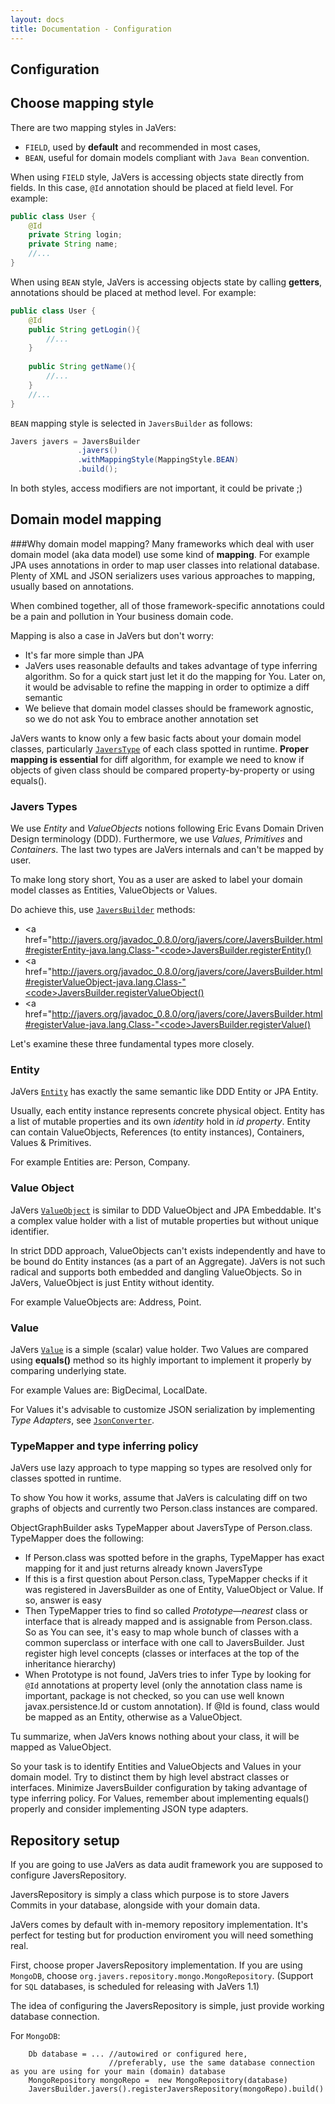 ```yaml
---
layout: docs
title: Documentation - Configuration
---
```


## Configuration

## Choose mapping style
There are two mapping styles in JaVers:

* <code>FIELD</code>, used by **default** and recommended in most cases, 
* <code>BEAN</code>, useful for domain models compliant with <code>Java Bean</code> convention.
 
When using <code>FIELD</code> style, JaVers is accessing objects state directly from fields.
In this case, <code>@Id</code> annotation should be placed at field level. For example:

```java
public class User {
    @Id
    private String login;
    private String name;
    //...
}
```

When using <code>BEAN</code> style, JaVers is accessing objects state by calling **getters**, annotations should be placed at method level. 
For example:

```java
public class User {
    @Id
    public String getLogin(){
        //...
    }
    
    public String getName(){
        //...
    }
    //...
}
```

<code>BEAN</code> mapping style is selected in <code>JaversBuilder</code> as follows:

```java
Javers javers = JaversBuilder
               .javers()
               .withMappingStyle(MappingStyle.BEAN)
               .build();
```

In both styles, access modifiers are not important, it could be private ;)

## Domain model mapping

###Why domain model mapping?
Many frameworks which deal with user domain model (aka data model) use some kind of <b>mapping</b>.
For example JPA uses annotations in order to map user classes into relational database.
Plenty of XML and JSON serializers uses various approaches to mapping, usually based on annotations.

When combined together, all of those framework-specific annotations could be a pain and
pollution in Your business domain code.

Mapping is also a case in JaVers but don't worry:
* It's far more simple than JPA
* JaVers uses reasonable defaults and takes advantage of type inferring algorithm.
  So for a quick start just let it do the mapping for You.
  Later on, it would be advisable to refine the mapping in order to optimize a diff semantic
* We believe that domain model classes should be framework agnostic,
  so we do not ask You to embrace another annotation set

JaVers wants to know only a few basic facts about your domain model classes,
particularly <a href="http://javers.org/javadoc_0.8.0/index.html?org/javers/core/metamodel/type/JaversType.html"><code>JaversType</code></a> 
of each class spotted in runtime.
**Proper mapping is essential** for diff algorithm, for example we need to know if objects of given class
should be compared property-by-property or using equals().

### Javers Types
We use *Entity* and *ValueObjects* notions following Eric Evans
Domain Driven Design terminology (DDD).
Furthermore, we use *Values*, *Primitives* and *Containers*.
The last two types are JaVers internals and can't be mapped by user.

To make long story short, You as a user are asked to label your domain model classes as
Entities, ValueObjects or Values.

Do achieve this, use <a href="http://javers.org/javadoc_0.8.0/index.html?org/javers/core/JaversBuilder.html"><code>JaversBuilder</code></a> methods:
* <a href="http://javers.org/javadoc_0.8.0/org/javers/core/JaversBuilder.html#registerEntity-java.lang.Class-"<code>JaversBuilder.registerEntity()</code></a>
* <a href="http://javers.org/javadoc_0.8.0/org/javers/core/JaversBuilder.html#registerValueObject-java.lang.Class-"<code>JaversBuilder.registerValueObject()</code></a>
* <a href="http://javers.org/javadoc_0.8.0/org/javers/core/JaversBuilder.html#registerValue-java.lang.Class-"<code>JaversBuilder.registerValue()</code></a>

Let's examine these three fundamental types more closely.

### Entity
JaVers <a href="http://javers.org/javadoc_0.8.0/index.html?org/javers/core/metamodel/type/EntityType.html"><code>Entity</code></a>
has exactly the same semantic like DDD Entity or JPA Entity.

Usually, each entity instance represents concrete physical object.
Entity has a list of mutable properties and its own *identity* hold in *id property*.
Entity can contain ValueObjects, References (to entity instances), Containers, Values & Primitives.

For example Entities are: Person, Company.

### Value Object
JaVers <a href="http://javers.org/javadoc_0.8.0/index.html?org/javers/core/metamodel/type/ValueObjectType.html"><code>ValueObject</code></a>
is similar to DDD ValueObject and JPA Embeddable.
It's a complex value holder with a list of mutable properties but without unique identifier.

In strict DDD approach, ValueObjects can't exists independently and have to be bound do Entity instances
(as a part of an Aggregate). JaVers is not such radical and supports both embedded and dangling ValueObjects.
So in JaVers, ValueObject is just Entity without identity.

For example ValueObjects are: Address, Point.

### Value
JaVers <a href="http://javers.org/javadoc_0.8.0/index.html?org/javers/core/metamodel/type/ValueType.html"><code>Value</code></a> is a simple (scalar) value holder.
Two Values are compared using **equals()** method so its highly important to implement it properly by comparing underlying state.

For example Values are: BigDecimal, LocalDate.

For Values it's advisable to customize JSON serialization by implementing *Type Adapters*,
see <a href="http://javers.org/javadoc_0.8.0/index.html?org/javers/core/json/JsonConverter.html"><code>JsonConverter</code></a>.

### TypeMapper and type inferring policy
JaVers use lazy approach to type mapping so types are resolved only for classes spotted in runtime.

To show You how it works, assume that JaVers is calculating diff on two graphs of objects
and currently two Person.class instances are compared.

ObjectGraphBuilder asks TypeMapper about JaversType of Person.class. TypeMapper does the following:

* If Person.class was spotted before in the graphs, TypeMapper has exact mapping for it and just returns already known JaversType
* If this is a first question about Person.class, TypeMapper checks if it was registered in JaversBuilder
  as one of Entity, ValueObject or Value. If so, answer is easy
* Then TypeMapper tries to find so called *Prototype&mdash;nearest* class or interface that is already mapped and is assignable from Person.class.
  So as You can see, it's easy to map whole bunch of classes with a common superclass or interface with one call to JaversBuilder.
  Just register high level concepts (classes or interfaces at the top of the inheritance hierarchy)
* When Prototype is not found, JaVers tries to infer Type by looking for <code>@Id</code> annotations at property level
  (only the annotation class name is important, package is not checked, 
  so you can use well known javax.persistence.Id or custom annotation).
  If @Id is found, class would be mapped as an Entity, otherwise as a ValueObject.

Tu summarize, when JaVers knows nothing about your class, it will be mapped as ValueObject.

So your task is to identify Entities and ValueObjects and Values in your domain model.
Try to distinct them by high level abstract classes or interfaces.
Minimize JaversBuilder configuration by taking advantage of type inferring policy.
For Values, remember about implementing equals() properly
and consider implementing JSON type adapters.
  
## Repository setup
If you are going to use JaVers as data audit framework you are supposed to configure JaversRepository.
 
JaversRepository is simply a class which purpose is to store Javers Commits in your database,
alongside with your domain data. 

JaVers comes by default with in-memory repository implementation. It's perfect for testing but
for production enviroment you will need something real.

First, choose proper JaversRepository implementation.
If you are using <code>MongoDB</code>, choose <code>org.javers.repository.mongo.MongoRepository</code>.
(Support for <code>SQL</code> databases, is scheduled for releasing with JaVers 1.1)
 
The idea of configuring the JaversRepository is simple, 
just provide working database connection. 

For <code>MongoDB</code>:

        Db database = ... //autowired or configured here,
                          //preferably, use the same database connection as you are using for your main (domain) database 
        MongoRepository mongoRepo =  new MongoRepository(database)
        JaversBuilder.javers().registerJaversRepository(mongoRepo).build()
